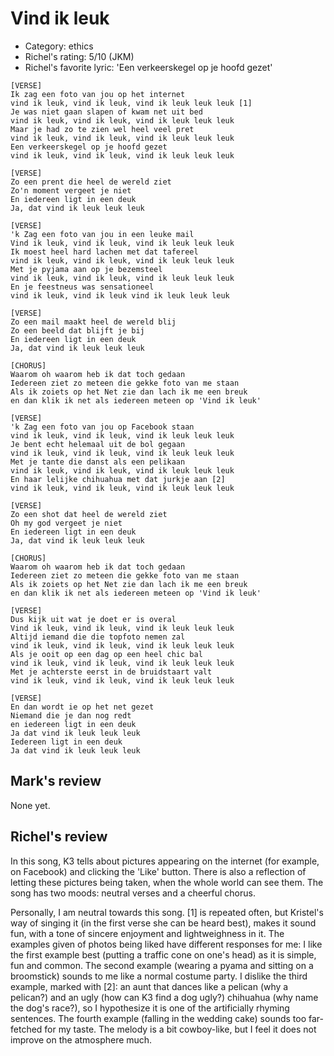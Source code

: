 # Vind ik leuk

 * Category: ethics
 * Richel's rating: 5/10 (JKM)
 * Richel's favorite lyric: 'Een verkeerskegel op je hoofd gezet'


```
[VERSE]
Ik zag een foto van jou op het internet
vind ik leuk, vind ik leuk, vind ik leuk leuk leuk [1]
Je was niet gaan slapen of kwam net uit bed
vind ik leuk, vind ik leuk, vind ik leuk leuk leuk
Maar je had zo te zien wel heel veel pret
vind ik leuk, vind ik leuk, vind ik leuk leuk leuk
Een verkeerskegel op je hoofd gezet
vind ik leuk, vind ik leuk, vind ik leuk leuk leuk

[VERSE]
Zo een prent die heel de wereld ziet
Zo'n moment vergeet je niet
En iedereen ligt in een deuk
Ja, dat vind ik leuk leuk leuk

[VERSE]
'k Zag een foto van jou in een leuke mail
Vind ik leuk, vind ik leuk, vind ik leuk leuk leuk
Ik moest heel hard lachen met dat tafereel
vind ik leuk, vind ik leuk, vind ik leuk leuk leuk
Met je pyjama aan op je bezemsteel
vind ik leuk, vind ik leuk, vind ik leuk leuk leuk
En je feestneus was sensationeel
vind ik leuk, vind ik leuk vind ik leuk leuk leuk

[VERSE]
Zo een mail maakt heel de wereld blij
Zo een beeld dat blijft je bij
En iedereen ligt in een deuk
Ja, dat vind ik leuk leuk leuk

[CHORUS]
Waarom oh waarom heb ik dat toch gedaan
Iedereen ziet zo meteen die gekke foto van me staan
Als ik zoiets op het Net zie dan lach ik me een breuk
en dan klik ik net als iedereen meteen op 'Vind ik leuk'

[VERSE]
'k Zag een foto van jou op Facebook staan
vind ik leuk, vind ik leuk, vind ik leuk leuk leuk
Je bent echt helemaal uit de bol gegaan
vind ik leuk, vind ik leuk, vind ik leuk leuk leuk
Met je tante die danst als een pelikaan
vind ik leuk, vind ik leuk, vind ik leuk leuk leuk
En haar lelijke chihuahua met dat jurkje aan [2]
vind ik leuk, vind ik leuk, vind ik leuk leuk leuk

[VERSE]
Zo een shot dat heel de wereld ziet
Oh my god vergeet je niet
En iedereen ligt in een deuk
Ja, dat vind ik leuk leuk leuk

[CHORUS]
Waarom oh waarom heb ik dat toch gedaan
Iedereen ziet zo meteen die gekke foto van me staan
Als ik zoiets op het Net zie dan lach ik me een breuk
en dan klik ik net als iedereen meteen op 'Vind ik leuk'

[VERSE]
Dus kijk uit wat je doet er is overal
Vind ik leuk, vind ik leuk, vind ik leuk leuk leuk
Altijd iemand die die topfoto nemen zal
vind ik leuk, vind ik leuk, vind ik leuk leuk leuk
Als je ooit op een dag op een heel chic bal
vind ik leuk, vind ik leuk, vind ik leuk leuk leuk
Met je achterste eerst in de bruidstaart valt
vind ik leuk, vind ik leuk, vind ik leuk leuk leuk

[VERSE]
En dan wordt ie op het net gezet
Niemand die je dan nog redt
en iedereen ligt in een deuk
Ja dat vind ik leuk leuk leuk
Iedereen ligt in een deuk
Ja dat vind ik leuk leuk leuk
```

## Mark's review

None yet.

## Richel's review

In this song, K3 tells about pictures appearing on the internet (for
example, on Facebook) and clicking the 'Like' button. There is also a
reflection of letting these pictures being taken, when the whole world
can see them. The song has two moods: neutral verses and a cheerful
chorus.

Personally, I am neutral towards this song. [1] is repeated often, but
Kristel's way of singing it (in the first verse she can be heard best),
makes it sound fun, with a tone of sincere enjoyment and lightweighness
in it. The examples given of photos being liked have different responses
for me: I like the first example best (putting a traffic cone on one's
head) as it is simple, fun and common. The second example (wearing a
pyama and sitting on a broomstick) sounds to me like a normal costume
party. I dislike the third example, marked with [2]: an aunt that dances
like a pelican (why a pelican?) and an ugly (how can K3 find a dog
ugly?) chihuahua (why name the dog's race?), so I hypothesize it is one
of the artificially rhyming sentences. The fourth example (falling in
the wedding cake) sounds too far-fetched for my taste. The melody is a
bit cowboy-like, but I feel it does not improve on the atmosphere much.
